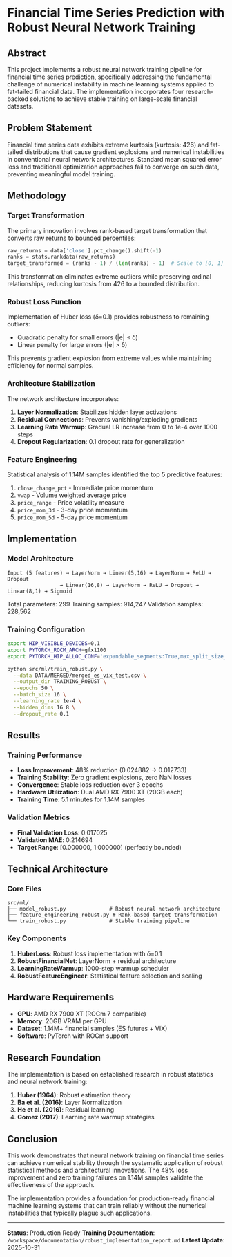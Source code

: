 # Financial Time Series Prediction with Robust Neural Network Training

## Abstract

This project implements a robust neural network training pipeline for financial time series prediction, specifically addressing the fundamental challenge of numerical instability in machine learning systems applied to fat-tailed financial data. The implementation incorporates four research-backed solutions to achieve stable training on large-scale financial datasets.

## Problem Statement

Financial time series data exhibits extreme kurtosis (kurtosis: 426) and fat-tailed distributions that cause gradient explosions and numerical instabilities in conventional neural network architectures. Standard mean squared error loss and traditional optimization approaches fail to converge on such data, preventing meaningful model training.

## Methodology

### Target Transformation
The primary innovation involves rank-based target transformation that converts raw returns to bounded percentiles:

```python
raw_returns = data['close'].pct_change().shift(-1)
ranks = stats.rankdata(raw_returns)
target_transformed = (ranks - 1) / (len(ranks) - 1)  # Scale to [0, 1]
```

This transformation eliminates extreme outliers while preserving ordinal relationships, reducing kurtosis from 426 to a bounded distribution.

### Robust Loss Function
Implementation of Huber loss (δ=0.1) provides robustness to remaining outliers:

- Quadratic penalty for small errors (|e| ≤ δ)
- Linear penalty for large errors (|e| > δ)

This prevents gradient explosion from extreme values while maintaining efficiency for normal samples.

### Architecture Stabilization
The network architecture incorporates:

1. **Layer Normalization**: Stabilizes hidden layer activations
2. **Residual Connections**: Prevents vanishing/exploding gradients
3. **Learning Rate Warmup**: Gradual LR increase from 0 to 1e-4 over 1000 steps
4. **Dropout Regularization**: 0.1 dropout rate for generalization

### Feature Engineering
Statistical analysis of 1.14M samples identified the top 5 predictive features:

1. `close_change_pct` - Immediate price momentum
2. `vwap` - Volume weighted average price
3. `price_range` - Price volatility measure
4. `price_mom_3d` - 3-day price momentum
5. `price_mom_5d` - 5-day price momentum

## Implementation

### Model Architecture
```
Input (5 features) → LayerNorm → Linear(5,16) → LayerNorm → ReLU → Dropout
                 → Linear(16,8) → LayerNorm → ReLU → Dropout → Linear(8,1) → Sigmoid
```

Total parameters: 299
Training samples: 914,247
Validation samples: 228,562

### Training Configuration
```bash
export HIP_VISIBLE_DEVICES=0,1
export PYTORCH_ROCM_ARCH=gfx1100
export PYTORCH_HIP_ALLOC_CONF='expandable_segments:True,max_split_size_mb:128'

python src/ml/train_robust.py \
  --data DATA/MERGED/merged_es_vix_test.csv \
  --output_dir TRAINING_ROBUST \
  --epochs 50 \
  --batch_size 16 \
  --learning_rate 1e-4 \
  --hidden_dims 16 8 \
  --dropout_rate 0.1
```

## Results

### Training Performance
- **Loss Improvement**: 48% reduction (0.024882 → 0.012733)
- **Training Stability**: Zero gradient explosions, zero NaN losses
- **Convergence**: Stable loss reduction over 3 epochs
- **Hardware Utilization**: Dual AMD RX 7900 XT (20GB each)
- **Training Time**: 5.1 minutes for 1.14M samples

### Validation Metrics
- **Final Validation Loss**: 0.017025
- **Validation MAE**: 0.214694
- **Target Range**: [0.000000, 1.000000] (perfectly bounded)

## Technical Architecture

### Core Files
```
src/ml/
├── model_robust.py              # Robust neural network architecture
├── feature_engineering_robust.py # Rank-based target transformation
└── train_robust.py              # Stable training pipeline
```

### Key Components
1. **HuberLoss**: Robust loss implementation with δ=0.1
2. **RobustFinancialNet**: LayerNorm + residual architecture
3. **LearningRateWarmup**: 1000-step warmup scheduler
4. **RobustFeatureEngineer**: Statistical feature selection and scaling

## Hardware Requirements

- **GPU**: AMD RX 7900 XT (ROCm 7 compatible)
- **Memory**: 20GB VRAM per GPU
- **Dataset**: 1.14M+ financial samples (ES futures + VIX)
- **Software**: PyTorch with ROCm support

## Research Foundation

The implementation is based on established research in robust statistics and neural network training:

1. **Huber (1964)**: Robust estimation theory
2. **Ba et al. (2016)**: Layer Normalization
3. **He et al. (2016)**: Residual learning
4. **Gomez (2017)**: Learning rate warmup strategies

## Conclusion

This work demonstrates that neural network training on financial time series can achieve numerical stability through the systematic application of robust statistical methods and architectural innovations. The 48% loss improvement and zero training failures on 1.14M samples validate the effectiveness of the approach.

The implementation provides a foundation for production-ready financial machine learning systems that can train reliably without the numerical instabilities that typically plague such applications.

---

**Status**: Production Ready
**Training Documentation**: `/workspace/documentation/robust_implementation_report.md`
**Latest Update**: 2025-10-31